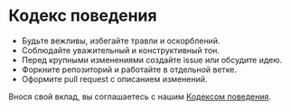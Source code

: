 # Кодекс поведения

- Будьте вежливы, избегайте травли и оскорблений. 
- Соблюдайте уважительный и конструктивный тон.
- Перед крупными изменениями создайте issue или обсудите идею.
- Форкните репозиторий и работайте в отдельной ветке.
- Оформите pull request с описанием изменений.

Внося свой вклад, вы соглашаетесь с нашим [Кодексом поведения](docs/CODE_OF_CONDUCT.md).


